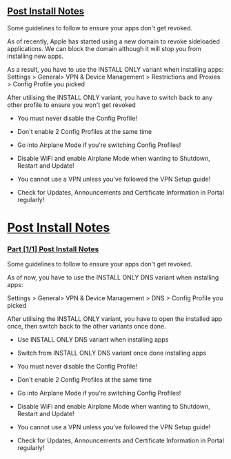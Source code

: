 ## [Post Install Notes](accent://)

Some guidelines to follow to ensure your apps don't get revoked.

As of recently, Apple has started using a new domain to revoke sideloaded applications. We can block the domain although it will stop you from installing new apps.

As a result, you have to use the INSTALL ONLY variant when installing apps:
Settings > General> VPN & Device Management > Restrictions and Proxies > Config Profile you picked

After utilising the INSTALL ONLY variant, you have to switch back to any other profile to ensure you won't get revoked

- You must never disable the Config Profile!

- Don't enable 2 Config Profiles at the same time

- Go into Airplane Mode if you're switching Config Profiles!

- Disable WiFi and enable Airplane Mode when wanting to Shutdown, Restart and Update!

- You cannot use a VPN unless you've followed the VPN Setup guide!

- Check for Updates, Announcements and Certificate Information in Portal regularly!

# [Post Install Notes](accent://)

### [Part [1/1] Post Install Notes](accent://)

Some guidelines to follow to ensure your apps don't get revoked.

As of now, you have to use the INSTALL ONLY DNS variant when installing apps:

Settings > General> VPN & Device Management > DNS > Config Profile you picked

After utilising the INSTALL ONLY variant, you have to 
open the installed app once, then switch back to the other variants once done.

- Use INSTALL ONLY DNS variant when installing apps

- Switch from INSTALL ONLY DNS variant once done installing apps

- You must never disable the Config Profile!

- Don't enable 2 Config Profiles at the same time

- Go into Airplane Mode if you're switching Config Profiles!

- Disable WiFi and enable Airplane Mode when wanting to Shutdown, Restart and Update!

- You cannot use a VPN unless you've followed the VPN Setup guide!

- Check for Updates, Announcements and Certificate Information in Portal regularly!
